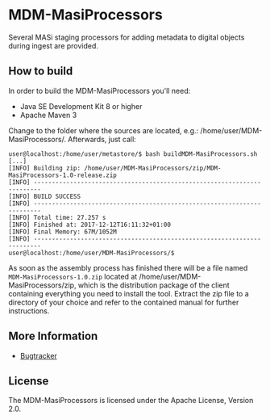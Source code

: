 # MDM-MasiProcessors

Several MASi staging processors for adding metadata to digital objects during ingest are provided.

## How to build

In order to build the MDM-MasiProcessors you'll need:

* Java SE Development Kit 8 or higher
* Apache Maven 3

Change to the folder where the sources are located, e.g.: /home/user/MDM-MasiProcessors/. 
Afterwards, just call:

```
user@localhost:/home/user/metastore/$ bash buildMDM-MasiProcessors.sh
[...]
[INFO] Building zip: /home/user/MDM-MasiProcessors/zip/MDM-MasiProcessors-1.0-release.zip
[INFO] ------------------------------------------------------------------------
[INFO] BUILD SUCCESS
[INFO] ------------------------------------------------------------------------
[INFO] Total time: 27.257 s
[INFO] Finished at: 2017-12-12T16:11:32+01:00
[INFO] Final Memory: 67M/1052M
[INFO] ------------------------------------------------------------------------
user@localhost:/home/user/MDM-MasiProcessors/$
```

As soon as the assembly process has finished there will be a file named `MDM-MasiProcessors-1.0.zip` 
located at /home/user/MDM-MasiProcessors/zip, which is the distribution package of the client 
containing everything you need to install the tool. Extract the zip file to a directory of your
choice and refer to the contained manual for further instructions.

## More Information

* [Bugtracker](http://datamanager.kit.edu/bugtracker/thebuggenie/)

## License

The MDM-MasiProcessors is licensed under the Apache License, Version 2.0.


